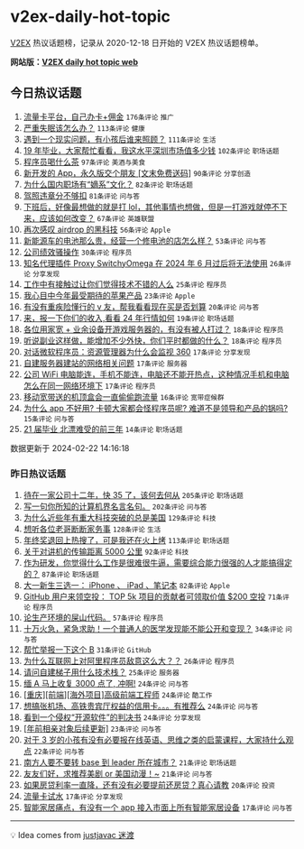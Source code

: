 # v2ex-daily-hot-topic

[V2EX](https://www.v2ex.com/) 热议话题榜，记录从 2020-12-18 日开始的 V2EX 热议话题榜单。

**网站版：[V2EX daily hot topic web](https://boojack.github.io/v2ex-daily-hot-topic-web/)**

## 今日热议话题

<!-- TODAY BEGIN -->

1. [流量卡平台，自己办卡+佣金](https://www.v2ex.com/t/1017424) `176条评论` `推广`
1. [严重失眠该怎么办？](https://www.v2ex.com/t/1017427) `113条评论` `健康`
1. [遇到一个现实问题，有小孩后谁来照顾？](https://www.v2ex.com/t/1017442) `111条评论` `生活`
1. [19 年毕业，大家帮忙看看，我这水平深圳市场值多少钱](https://www.v2ex.com/t/1017458) `102条评论` `职场话题`
1. [程序员喝什么茶](https://www.v2ex.com/t/1017462) `97条评论` `美酒与美食`
1. [新开发的 App，永久版交个朋友 [文末免费送码]](https://www.v2ex.com/t/1017611) `90条评论` `分享创造`
1. [为什么国内职场有“嫡系”文化？](https://www.v2ex.com/t/1017402) `82条评论` `职场话题`
1. [驾照违章分不够扣](https://www.v2ex.com/t/1017518) `81条评论` `问与答`
1. [下班后，好像最想做的就是打 lol，其他事情也想做，但是一打游戏就停不下来，应该如何改变？](https://www.v2ex.com/t/1017478) `67条评论` `英雄联盟`
1. [再次感叹 airdrop 的黑科技](https://www.v2ex.com/t/1017486) `56条评论` `Apple`
1. [新能源车的电池那么贵，经营一个修电池的店怎么样？](https://www.v2ex.com/t/1017490) `53条评论` `问与答`
1. [公司绩效骚操作](https://www.v2ex.com/t/1017591) `30条评论` `程序员`
1. [知名代理插件 Proxy SwitchyOmega 在 2024 年 6 月过后将无法使用](https://www.v2ex.com/t/1017572) `26条评论` `分享发现`
1. [工作中有接触过让你们觉得技术不错的人么](https://www.v2ex.com/t/1017472) `25条评论` `程序员`
1. [我心目中今年最受期待的苹果产品](https://www.v2ex.com/t/1017431) `23条评论` `Apple`
1. [有没有重疾险懂行的 v 友，帮我看看现在买是否划算](https://www.v2ex.com/t/1017430) `20条评论` `问与答`
1. [来，报一下你们的收入,看看 24 年行情如何](https://www.v2ex.com/t/1017616) `19条评论` `职场话题`
1. [各位用家宽 + 业余设备开游戏服务器的，有没有被人打过？](https://www.v2ex.com/t/1017600) `18条评论` `程序员`
1. [听说副业这样做，能增加不少外快，你们平时都做的什么？](https://www.v2ex.com/t/1017441) `18条评论` `程序员`
1. [对话微软程序员：资源管理器为什么会监视 360](https://www.v2ex.com/t/1017609) `17条评论` `分享发现`
1. [自建服务器建站的网络相关问题](https://www.v2ex.com/t/1017569) `17条评论` `服务器`
1. [公司 WiFi 电脑能连，手机不能连，电脑还不能开热点，这种情况手机和电脑怎么在同一网络环境下](https://www.v2ex.com/t/1017426) `17条评论` `程序员`
1. [移动宽带送的机顶盒会一直偷偷跑流量](https://www.v2ex.com/t/1017460) `16条评论` `宽带症候群`
1. [为什么 app 不好用? 卡顿大家都会怪程序员呢? 难道不是领导和产品的锅吗?](https://www.v2ex.com/t/1017495) `15条评论` `问与答`
1. [21 届毕业 北漂难受的前三年](https://www.v2ex.com/t/1017633) `14条评论` `职场话题`

数据更新于 2024-02-22 14:16:18

<!-- TODAY END -->

### 昨日热议话题

<!-- YESTERDAY BEGIN -->

1. [待在一家公司十二年，快 35 了，该何去何从](https://www.v2ex.com/t/1017090) `205条评论` `职场话题`
1. [写一句你所知的计算机界名言名句。](https://www.v2ex.com/t/1017108) `202条评论` `问与答`
1. [为什么近些年有重大科技突破的总是美国](https://www.v2ex.com/t/1017053) `129条评论` `科技`
1. [想听各位老哥断断家务事](https://www.v2ex.com/t/1017206) `128条评论` `生活`
1. [年终奖退回上热搜了，可是我还在火上烤](https://www.v2ex.com/t/1017164) `113条评论` `职场话题`
1. [关于对讲机的传输距离 5000 公里](https://www.v2ex.com/t/1017151) `92条评论` `科技`
1. [作为研发，你觉得什么工作是很难很牛逼，需要综合能力很强的人才能搞得定的？](https://www.v2ex.com/t/1017079) `87条评论` `职场话题`
1. [大一新生三选一： iPhone 、 iPad 、笔记本](https://www.v2ex.com/t/1017238) `82条评论` `Apple`
1. [GitHub 用户来领空投： TOP 5k 项目的贡献者可领取价值 $200 空投](https://www.v2ex.com/t/1017287) `71条评论` `程序员`
1. [论生产环境的屎山代码。](https://www.v2ex.com/t/1017106) `57条评论` `程序员`
1. [十万火急，紧急求助！一个普通人的医学发现能不能公开和变现？](https://www.v2ex.com/t/1017377) `34条评论` `问与答`
1. [帮忙举报一下这个 B](https://www.v2ex.com/t/1017121) `31条评论` `GitHub`
1. [为什么互联网上对阿里程序员敌意这么大？？](https://www.v2ex.com/t/1017249) `26条评论` `程序员`
1. [请问自建梯子用什么技术栈？](https://www.v2ex.com/t/1017059) `25条评论` `服务器`
1. [缅 A 马上收复 3000 点了, 冲啊!](https://www.v2ex.com/t/1017187) `24条评论` `问与答`
1. [[重庆][前端][海外项目]高级前端工程师](https://www.v2ex.com/t/1017181) `24条评论` `酷工作`
1. [想搞张机场、高铁贵宾厅权益的信用卡。。。有推荐么](https://www.v2ex.com/t/1017105) `24条评论` `问与答`
1. [看到一个侵权“开源软件”的判决书](https://www.v2ex.com/t/1017069) `24条评论` `分享发现`
1. [[年前相亲对象后续更新]](https://www.v2ex.com/t/1017099) `23条评论` `问与答`
1. [对于 3 岁的小孩有没有必要报在线英语、思维之类的启蒙课程，大家持什么观点](https://www.v2ex.com/t/1017298) `22条评论` `问与答`
1. [南方人要不要转 base 到 leader 所在城市？](https://www.v2ex.com/t/1017290) `21条评论` `职场话题`
1. [友友们好，求推荐美剧 or 美国动漫！~](https://www.v2ex.com/t/1017169) `21条评论` `问与答`
1. [如果房贷利率一直降，还有没有必要提前还房贷？真心请教](https://www.v2ex.com/t/1017057) `20条评论` `投资`
1. [流量卡试水](https://www.v2ex.com/t/1017223) `17条评论` `分享发现`
1. [智能家居痛点，有没有一个 app 接入市面上所有智能家居设备](https://www.v2ex.com/t/1017081) `17条评论` `问与答`

<!-- YESTERDAY END -->

---

💡 Idea comes from [justjavac 迷渡](https://github.com/justjavac/)
